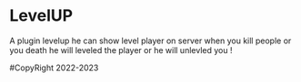 # LevelUP

A plugin levelup he can show level player on server when you kill people or you death he will leveled the player or he will unlevled you !

#CopyRight 2022-2023
